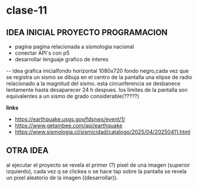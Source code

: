# clase-11

## IDEA INICIAL PROYECTO PROGRAMACION

- pagina pagina relacionada a sismologia nacional
- conectar API´s con p5
- desarrollar lenguaje grafico de interes

-- idea grafica inicialfondo horizontal 1080x720 fondo negro,cada vez que se registra un sismo se dibuja en el centro de la pantalla una elipse de radio relacionado a la magnitud del sismo. esta circunferencia se desbanece lentamente hasta desaparecer 24 h despues. los limites de la pantalla son equivalentes a un sismo de grado considerable(?????)

  **links**
  - https://earthquake.usgs.gov/fdsnws/event/1/
  - https://www.getambee.com/api/earthquake
  - https://www.sismologia.cl/sismicidad/catalogo/2025/04/20250411.html

## OTRA IDEA

al ejecutar el proyecto se revela el primer (?) pixel de una imagen (superior izquierdo), cada vez q se clickea o se hace tap sobre la pantalla se revela un pixel aleatorio de la imagen 
((desarrollar)).

